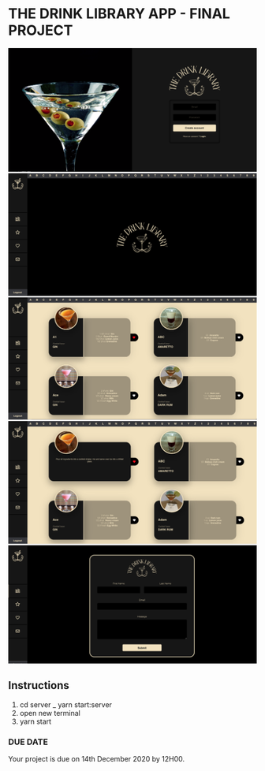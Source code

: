 # THE DRINK LIBRARY APP - FINAL PROJECT

<p style="text-align:center;">
<img src="src/components/homepage-components/assets/Capture d’écran, le 2020-12-14 à 11.05.18.png">
<img src="src/components/homepage-components/assets/Capture d’écran, le 2020-12-14 à 11.05.38.png">
<img src="src/components/homepage-components/assets/Capture d’écran, le 2020-12-14 à 11.05.56.png">
<img src="src/components/homepage-components/assets/Capture d’écran, le 2020-12-14 à 11.06.10.png">
<img src="src/components/homepage-components/assets/Capture d’écran, le 2020-12-14 à 11.06.28.png">

</p>

## Instructions

1. cd server \_ yarn start:server
2. open new terminal
3. yarn start

### DUE DATE

Your project is due on 14th December 2020 by 12H00.
